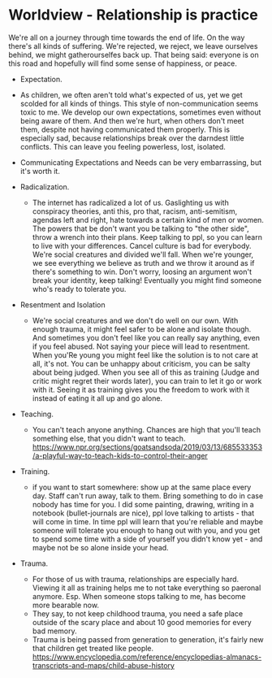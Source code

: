 # Worldview - Relationship is practice

We're all on a journey through time towards the end of life. On the way there's all kinds of suffering. We're rejected, we reject, we leave ourselves behind, we might gatherourselfes back up. That being said: everyone is on this road and hopefully will find some sense of happiness, or peace. 

* Expectation.
* As children, we often aren't told what's expected of us, yet we get scolded for all kinds of things. This style of non-communication seems toxic to me. We develop our own expectations, sometimes even without being aware of them. And then we're hurt, when others don't meet them, despite not having communicated them properly. This is especially sad, because relationships break over the darndest little conflicts. This can leave you feeling powerless, lost, isolated.
* Communicating Expectations and Needs can be very embarrassing, but it's worth it.

* Radicalization.
  * The internet has radicalized a lot of us. Gaslighting us with conspiracy theories, anti this, pro that, racism, anti-semitism, agendas left and right, hate towards a certain kind of men or women. The powers that be don't want you be talking to "the other side", throw a wrench into their plans.
Keep talking to ppl, so you can learn to live with your differences. Cancel culture is bad for everybody. We're social creatures and divided we'll fall. When we're younger, we see everything we believe as truth and we throw it around as if there's something to win. Don't worry, loosing an argument won't break your identity, keep talking! Eventually you might find someone who's ready to tolerate you.

* Resentment and Isolation
  * We're social creatures and we don't do well on our own. With enough trauma, it might feel safer to be alone and isolate though. And sometimes you don't feel like you can really say anything, even if you feel abused. Not saying your piece will lead to resentment. When you'Re young you might feel like the solution is to not care at all, it's not. You can be unhappy about criticism, you can be salty about being judged. When you see all of this as training (Judge and critic might regret their words later), you can train to let it go or work with it. Seeing it as training gives you the freedom to work with it instead of eating it all up and go alone.

* Teaching.
  * You can't teach anyone anything. Chances are high that you'll teach something else, that you didn't want to teach. https://www.npr.org/sections/goatsandsoda/2019/03/13/685533353/a-playful-way-to-teach-kids-to-control-their-anger

* Training.
  * if you want to start somewhere: show up at the same place every day. Staff can't run away, talk to them. Bring something to do in case nobody has time for you. I did some painting, drawing, writing in a notebook (bullet-journals are nice), ppl love talking to artists - that will come in time.
In time ppl will learn that you're reliable and maybe someone will tolerate you enough to hang out with you, and you get to spend some time with a side of yourself you didn't know yet - and maybe not be so alone inside your head.

* Trauma. 
  * For those of us with trauma, relationships are especially hard. Viewing it all as training helps me to not take everything so paeronal anymore. Esp. When someone stops talking to me, has become more bearable now.
  * They say, to not keep childhood trauma, you need a safe place outside of the scary place and about 10 good memories for every bad memory.
  * Trauma is being passed from generation to generation, it's fairly new that children get treated like people. https://www.encyclopedia.com/reference/encyclopedias-almanacs-transcripts-and-maps/child-abuse-history
